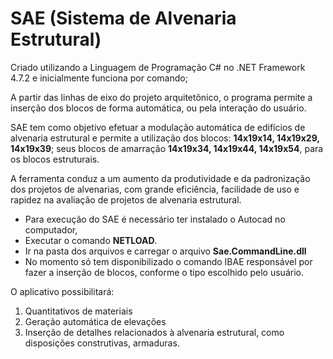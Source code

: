 # SAE (Sistema de Alvenaria Estrutural)
Criado utilizando a Linguagem de Programação C# no .NET Framework 4.7.2 e inicialmente funciona por comando;

A partir das linhas de eixo do projeto arquitetônico, o programa permite a inserção dos blocos de forma automática, ou pela interação do usuário.

SAE tem como objetivo efetuar a modulação automática de edifícios de alvenaria estrutural e permite a utilização dos blocos:
**14x19x14, 14x19x29, 14x19x39**; seus blocos de amarração **14x19x34, 14x19x44, 14x19x54**, para os blocos estruturais.

A ferramenta conduz a um aumento da produtividade e da padronização dos projetos de alvenarias, com grande eficiência, facilidade de uso e rapidez na avaliação de projetos de alvenaria estrutural.

* Para execução do SAE é necessário ter instalado o Autocad no computador, 
* Executar o comando **NETLOAD**.
* Ir na pasta dos arquivos e carregar o arquivo **Sae.CommandLine.dll**
* No momento só tem disponibilizado o comando IBAE responsável por fazer a inserção de blocos, conforme o tipo escolhido pelo usuário.

O aplicativo possibilitará:

1. Quantitativos de materiais
2. Geração automática de elevações
3. Inserção de detalhes relacionados à alvenaria estrutural, como disposições construtivas, armaduras.
